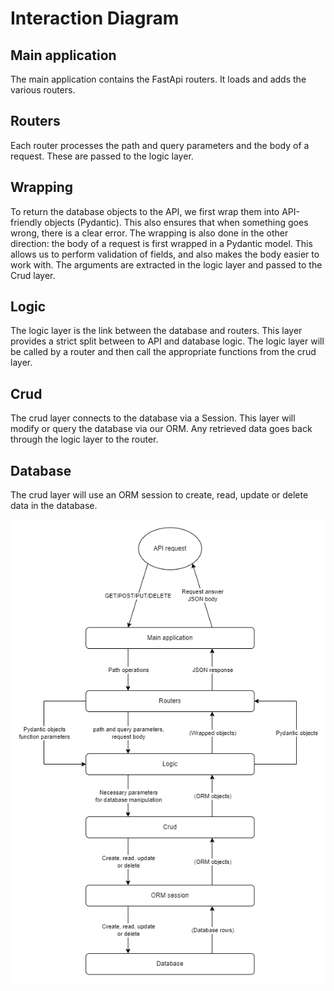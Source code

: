 # Interaction Diagram

## Main application

The main application contains the FastApi routers. It loads and adds the various routers.

## Routers

Each router processes the path and query parameters and the body of a request. These are passed to the logic layer.

## Wrapping

To return the database objects to the API, we first wrap them into API-friendly objects (Pydantic). This also ensures that when something goes wrong, there is a clear error. The wrapping is also done in the other direction: the body of a request is first wrapped in a Pydantic model. This allows us to perform validation of fields, and also makes the body easier to work with. The arguments are extracted in the logic layer and passed to the Crud layer.

## Logic

The logic layer is the link between the database and routers. This layer provides a strict split between to API and database logic. The logic layer will be called by a router and then call the appropriate functions from the crud layer.

## Crud

The crud layer connects to the database via a Session. This layer will modify or query the database via our ORM. Any retrieved data goes back through the logic layer to the router.

## Database

The crud layer will use an ORM session to create, read, update or delete data in the database.



![interaction diagram](.\interaction_diagram.png)